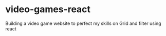 # video-games-react
Building a video game website to perfect my skills on Grid and filter using react
